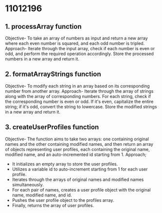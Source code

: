 # 11012196


## 1. processArray function
Objective- To take an array of numbers as input and return a new array where each even number is squared, and each odd number is tripled.
Approach- Iterate through the input array, check if each number is even or odd, and perform the required operation accordingly. Store the processed numbers in a new array and return it.

## 2. formatArrayStrings function
Objective- To modify each string in an array based on its corresponding number from another array.
Approach-  Iterate through the array of strings along with the array of corresponding numbers. For each string, check if the corresponding number is even or odd. If it's even, capitalize the entire string; if it's odd, convert the string to lowercase. Store the modified strings in a new array and return it.

## 3. createUserProfiles function
Objective- The function aims to take two arrays: one containing original names and the other containing modified names, and then return an array of objects representing user profiles, each containing the original name, modified name, and an auto-incremented id starting from 1.
Approach;
   - It initializes an empty array to store the user profiles.
   - Utilizes a variable id to auto-increment starting from 1 for each user profile.
   - Iterates through the arrays of original names and modified names simultaneously.
   - For each pair of names, creates a user profile object with the original name, modified name, and id.
   - Pushes the user profile object to the profiles array.
   - Finally, returns the array of user profiles.
